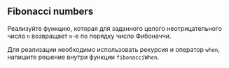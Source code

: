 ## Fibonacci numbers

Реализуйте функцию, которая для заданного целого неотрицательного числа `n` возвращает `n`-е по порядку число Фибоначчи.

Для реализации необходимо использовать рекурсия и оператор `when`, напишите решение внутри функции `fibonacciWhen`.
